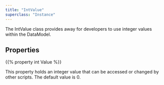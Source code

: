 ```yaml
---
title: "IntValue"
superclass: "Instance"
---
```


The IntValue class provides away for developers to use integer values within the DataModel.

## Properties

{{% property int Value %}}

This property holds an integer value that can be accessed or changed by other scripts. The default value is 0.
